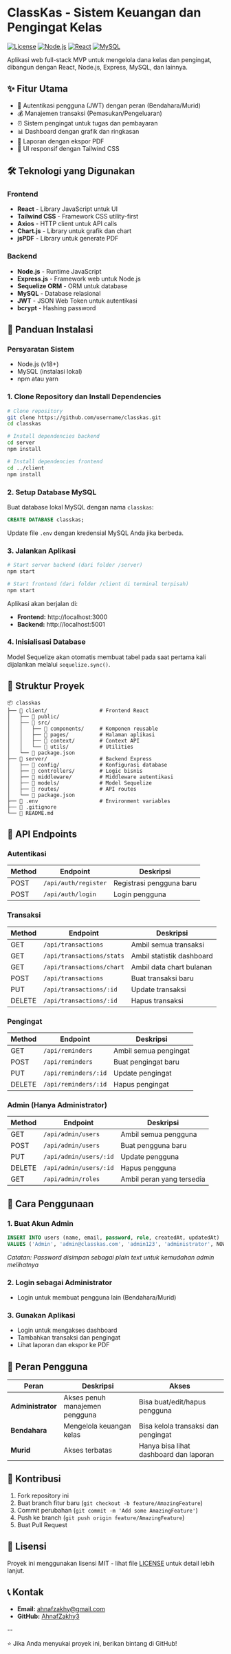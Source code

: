 # ClassKas - Sistem Keuangan dan Pengingat Kelas

[![License](https://img.shields.io/badge/license-MIT-blue.svg)](LICENSE)
[![Node.js](https://img.shields.io/badge/Node.js-18+-green.svg)](https://nodejs.org/)
[![React](https://img.shields.io/badge/React-18+-61dafb.svg)](https://reactjs.org/)
[![MySQL](https://img.shields.io/badge/MySQL-8.0+-4479a1.svg)](https://www.mysql.com/)

Aplikasi web full-stack MVP untuk mengelola dana kelas dan pengingat, dibangun dengan React, Node.js, Express, MySQL, dan lainnya.

## ✨ Fitur Utama

- 🔐 Autentikasi pengguna (JWT) dengan peran (Bendahara/Murid)
- 💰 Manajemen transaksi (Pemasukan/Pengeluaran)
- ⏰ Sistem pengingat untuk tugas dan pembayaran
- 📊 Dashboard dengan grafik dan ringkasan
- 📄 Laporan dengan ekspor PDF
- 📱 UI responsif dengan Tailwind CSS

## 🛠️ Teknologi yang Digunakan

### Frontend
- **React** - Library JavaScript untuk UI
- **Tailwind CSS** - Framework CSS utility-first
- **Axios** - HTTP client untuk API calls
- **Chart.js** - Library untuk grafik dan chart
- **jsPDF** - Library untuk generate PDF

### Backend
- **Node.js** - Runtime JavaScript
- **Express.js** - Framework web untuk Node.js
- **Sequelize ORM** - ORM untuk database
- **MySQL** - Database relasional
- **JWT** - JSON Web Token untuk autentikasi
- **bcrypt** - Hashing password

## 🚀 Panduan Instalasi

### Persyaratan Sistem
- Node.js (v18+)
- MySQL (instalasi lokal)
- npm atau yarn

### 1. Clone Repository dan Install Dependencies

```bash
# Clone repository
git clone https://github.com/username/classkas.git
cd classkas

# Install dependencies backend
cd server
npm install

# Install dependencies frontend
cd ../client
npm install
```

### 2. Setup Database MySQL

Buat database lokal MySQL dengan nama `classkas`:

```sql
CREATE DATABASE classkas;
```

Update file `.env` dengan kredensial MySQL Anda jika berbeda.

### 3. Jalankan Aplikasi

```bash
# Start server backend (dari folder /server)
npm start

# Start frontend (dari folder /client di terminal terpisah)
npm start
```

Aplikasi akan berjalan di:
- **Frontend:** http://localhost:3000
- **Backend:** http://localhost:5001

### 4. Inisialisasi Database

Model Sequelize akan otomatis membuat tabel pada saat pertama kali dijalankan melalui `sequelize.sync()`.

## 📁 Struktur Proyek

```
📦 classkas
├── 📁 client/                 # Frontend React
│   ├── 📁 public/
│   ├── 📁 src/
│   │   ├── 📁 components/     # Komponen reusable
│   │   ├── 📁 pages/          # Halaman aplikasi
│   │   ├── 📁 context/        # Context API
│   │   └── 📁 utils/          # Utilities
│   └── 📄 package.json
├── 📁 server/                 # Backend Express
│   ├── 📁 config/             # Konfigurasi database
│   ├── 📁 controllers/        # Logic bisnis
│   ├── 📁 middleware/         # Middleware autentikasi
│   ├── 📁 models/             # Model Sequelize
│   ├── 📁 routes/             # API routes
│   └── 📄 package.json
├── 📄 .env                    # Environment variables
├── 📄 .gitignore
└── 📄 README.md
```

## 🔌 API Endpoints

### Autentikasi
| Method | Endpoint | Deskripsi |
|--------|----------|-----------|
| POST | `/api/auth/register` | Registrasi pengguna baru |
| POST | `/api/auth/login` | Login pengguna |

### Transaksi
| Method | Endpoint | Deskripsi |
|--------|----------|-----------|
| GET | `/api/transactions` | Ambil semua transaksi |
| GET | `/api/transactions/stats` | Ambil statistik dashboard |
| GET | `/api/transactions/chart` | Ambil data chart bulanan |
| POST | `/api/transactions` | Buat transaksi baru |
| PUT | `/api/transactions/:id` | Update transaksi |
| DELETE | `/api/transactions/:id` | Hapus transaksi |

### Pengingat
| Method | Endpoint | Deskripsi |
|--------|----------|-----------|
| GET | `/api/reminders` | Ambil semua pengingat |
| POST | `/api/reminders` | Buat pengingat baru |
| PUT | `/api/reminders/:id` | Update pengingat |
| DELETE | `/api/reminders/:id` | Hapus pengingat |

### Admin (Hanya Administrator)
| Method | Endpoint | Deskripsi |
|--------|----------|-----------|
| GET | `/api/admin/users` | Ambil semua pengguna |
| POST | `/api/admin/users` | Buat pengguna baru |
| PUT | `/api/admin/users/:id` | Update pengguna |
| DELETE | `/api/admin/users/:id` | Hapus pengguna |
| GET | `/api/admin/roles` | Ambil peran yang tersedia |

## 📖 Cara Penggunaan

### 1. Buat Akun Admin
```sql
INSERT INTO users (name, email, password, role, createdAt, updatedAt)
VALUES ('Admin', 'admin@classkas.com', 'admin123', 'administrator', NOW(), NOW());
```
*Catatan: Password disimpan sebagai plain text untuk kemudahan admin melihatnya*

### 2. Login sebagai Administrator
- Login untuk membuat pengguna lain (Bendahara/Murid)

### 3. Gunakan Aplikasi
- Login untuk mengakses dashboard
- Tambahkan transaksi dan pengingat
- Lihat laporan dan ekspor ke PDF

## 👥 Peran Pengguna

| Peran | Deskripsi | Akses |
|-------|-----------|-------|
| **Administrator** | Akses penuh manajemen pengguna | Bisa buat/edit/hapus pengguna |
| **Bendahara** | Mengelola keuangan kelas | Bisa kelola transaksi dan pengingat |
| **Murid** | Akses terbatas | Hanya bisa lihat dashboard dan laporan |

## 🤝 Kontribusi

1. Fork repository ini
2. Buat branch fitur baru (`git checkout -b feature/AmazingFeature`)
3. Commit perubahan (`git commit -m 'Add some AmazingFeature'`)
4. Push ke branch (`git push origin feature/AmazingFeature`)
5. Buat Pull Request

## 📝 Lisensi

Proyek ini menggunakan lisensi MIT - lihat file [LICENSE](LICENSE) untuk detail lebih lanjut.

## 📞 Kontak

- **Email:** ahnafzakhy@gmail.com
- **GitHub:** [AhnafZakhy3](https://github.com/AhnafZakhy3)

--

⭐ Jika Anda menyukai proyek ini, berikan bintang di GitHub!

